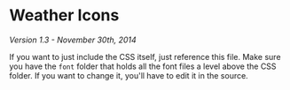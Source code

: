 # Weather Icons
*Version 1.3 - November 30th, 2014*

If you want to just include the CSS itself, just reference this file. Make sure you have the `font` folder that holds all the font files a level above the CSS folder. If you want to change it, you'll have to edit it in the source.